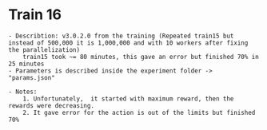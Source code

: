 # Train 16
	
	- Describtion: v3.0.2.0 from the training (Repeated train15 but instead of 500,000 it is 1,000,000 and with 10 workers after fixing the parallelization)
		train15 took ~= 80 minutes, this gave an error but finished 70% in 25 minutes
	- Parameters is described inside the experiment folder -> "params.json"

	- Notes:
		1. Unfortunately,  it started with maximum reward, then the rewards were decreasing.
		2. It gave error for the action is out of the limits but finished 70%
